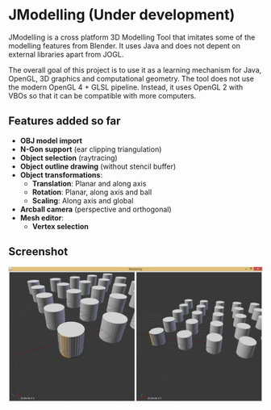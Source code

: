 # JModelling (Under development)
JModelling is a cross platform 3D Modelling Tool that imitates some of the modelling features from Blender. It uses Java and does not depent on external libraries apart from JOGL.

The overall goal of this project is to use it as a learning mechanism for Java, OpenGL, 3D graphics and computational geometry. The tool does not use the modern OpenGL 4 + GLSL pipeline. Instead, it uses OpenGL 2 with VBOs so that it can be compatible with more computers.

## Features added so far
* **OBJ model import**
* **N-Gon support** (ear clipping triangulation)
* **Object selection** (raytracing)
* **Object outline drawing** (without stencil buffer)
* **Object transformations**:
  * **Translation**: Planar and along axis
  * **Rotation**: Planar, along axis and ball
  * **Scaling**: Along axis and global
* **Arcball camera** (perspective and orthogonal)
* **Mesh editor**:
  * **Vertex selection**

## Screenshot
<p align="center">
  <img src="res/Screenshot.png">
</p>
